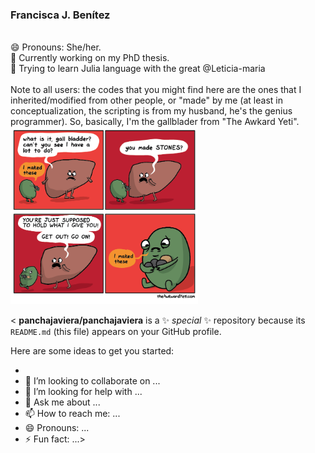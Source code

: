 ### Francisca J. Benítez
\
😄 Pronouns: She/her.\
🔭 Currently working on my PhD thesis. \
🌱 Trying to learn Julia language with the great @Leticia-maria
\
\
Note to all users: the codes that you might find here are the ones that I inherited/modified from other people, or "made" by me (at least in conceptualization, the scripting is from my husband, he's the genius programmer). So, basically, I'm the gallblader from "The Awkard Yeti".
\
<img
  src="https://github.com/panchajaviera/panchajaviera/blob/main/gall-bladder.png"
  title="This is what I'm talking about"
  style="display: inline-block; margin: 0 auto; max-width: 300px">




< **panchajaviera/panchajaviera** is a ✨ _special_ ✨ repository because its `README.md` (this file) appears on your GitHub profile.

Here are some ideas to get you started:

- 
- 👯 I’m looking to collaborate on ...
- 🤔 I’m looking for help with ...
- 💬 Ask me about ...
- 📫 How to reach me: ...
- 😄 Pronouns: ...
- ⚡ Fun fact: ...>

